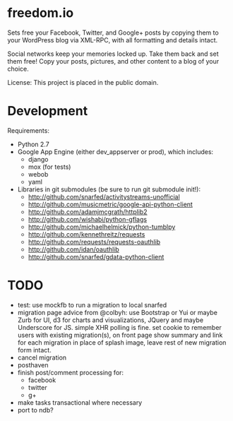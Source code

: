 freedom.io
==========

Sets free your Facebook, Twitter, and Google+ posts by copying them to your WordPress blog via XML-RPC, with all formatting and details intact.

Social networks keep your memories locked up. Take them back and set them free! Copy your posts, pictures, and other content to a blog of your choice.

License: This project is placed in the public domain.


Development
===========

Requirements:

- Python 2.7
- Google App Engine (either dev_appserver or prod), which includes:
  - django
  - mox (for tests)
  - webob
  - yaml
- Libraries in git submodules (be sure to run git submodule init!):
  - http://github.com/snarfed/activitystreams-unofficial
  - http://github.com/musicmetric/google-api-python-client
  - http://github.com/adamjmcgrath/httplib2
  - http://github.com/wishabi/python-gflags
  - http://github.com/michaelhelmick/python-tumblpy
  - http://github.com/kennethreitz/requests
  - http://github.com/requests/requests-oauthlib
  - http://github.com/idan/oauthlib
  - http://github.com/snarfed/gdata-python-client


TODO
====
- test: use mockfb to run a migration to local snarfed
- migration page
  advice from @colbyh: use Bootstrap or Yui or maybe Zurb for UI, d3 for charts
  and visualizations, JQuery and maybe Underscore for JS. simple XHR polling is
  fine. set cookie to remember users with existing migration(s), on front page
  show summary and link for each migration in place of splash image, leave rest
  of new migration form intact.
- cancel migration
- posthaven
- finish post/comment processing for:
  - facebook
  - twitter
  - g+
- make tasks transactional where necessary
- port to ndb?
